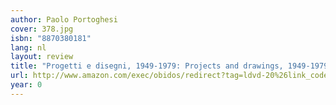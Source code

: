 ```yaml
---
author: Paolo Portoghesi
cover: 378.jpg
isbn: "8870380181"
lang: nl
layout: review
title: "Progetti e disegni, 1949-1979: Projects and drawings, 1949-1979"
url: http://www.amazon.com/exec/obidos/redirect?tag=ldvd-20%26link_code=xm2%26camp=2025%26creative=165953%26path=http://www.amazon.com/gp/redirect.html%253fASIN=8870380181%2526tag=ldvd-20%2526lcode=xm2%2526cID=2025%2526ccmID=165953%2526location=/o/ASIN/8870380181%25253FSubscriptionId=0VJDVJ14KM0P0VXDCQ82
year: 0
---
```

